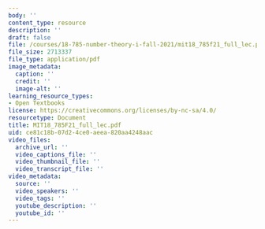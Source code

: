 ```yaml
---
body: ''
content_type: resource
description: ''
draft: false
file: /courses/18-785-number-theory-i-fall-2021/mit18_785f21_full_lec.pdf
file_size: 2713337
file_type: application/pdf
image_metadata:
  caption: ''
  credit: ''
  image-alt: ''
learning_resource_types:
- Open Textbooks
license: https://creativecommons.org/licenses/by-nc-sa/4.0/
resourcetype: Document
title: MIT18_785F21_full_lec.pdf
uid: ce81c18b-07d2-4ce0-aeea-820aa4248aac
video_files:
  archive_url: ''
  video_captions_file: ''
  video_thumbnail_file: ''
  video_transcript_file: ''
video_metadata:
  source: ''
  video_speakers: ''
  video_tags: ''
  youtube_description: ''
  youtube_id: ''
---
```

